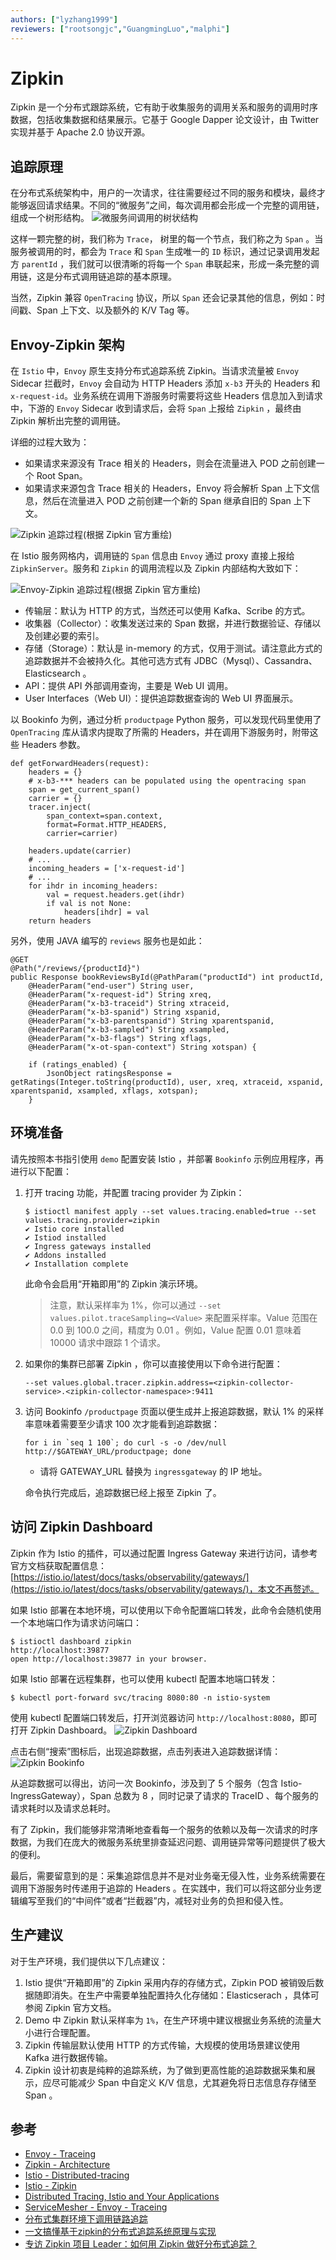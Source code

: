 ```yaml
---
authors: ["lyzhang1999"]
reviewers: ["rootsongjc","GuangmingLuo","malphi"]
---
```


# Zipkin
Zipkin 是一个分布式跟踪系统，它有助于收集服务的调用关系和服务的调用时序数据，包括收集数据和结果展示。它基于 Google Dapper 论文设计，由 Twitter 实现并基于 Apache 2.0 协议开源。

## 追踪原理
在分布式系统架构中，用户的一次请求，往往需要经过不同的服务和模块，最终才能够返回请求结果。不同的“微服务”之间，每次调用都会形成一个完整的调用链，组成一个树形结构。
![微服务间调用的树状结构](../images/zipkin-user-invoke-link.png)

这样一颗完整的树，我们称为 `Trace`， 树里的每一个节点，我们称之为 `Span` 。当服务被调用的时，都会为 `Trace` 和 `Span` 生成唯一的 `ID` 标识，通过记录调用发起方 `parentId` ，我们就可以很清晰的将每一个 `Span` 串联起来，形成一条完整的调用链，这是分布式调用链追踪的基本原理。

当然，Zipkin 兼容 `OpenTracing` 协议，所以 `Span` 还会记录其他的信息，例如：时间戳、Span 上下文、以及额外的 K/V Tag 等。

## Envoy-Zipkin 架构
在 `Istio` 中，`Envoy` 原生支持分布式追踪系统 Zipkin。当请求流量被 `Envoy` Sidecar 拦截时，`Envoy` 会自动为 HTTP Headers 添加 `x-b3` 开头的 Headers 和 `x-request-id`。业务系统在调用下游服务时需要将这些 Headers 信息加入到请求中，下游的 `Envoy` Sidecar 收到请求后，会将 `Span` 上报给 `Zipkin` ，最终由 Zipkin 解析出完整的调用链。

详细的过程大致为：
* 如果请求来源没有 Trace 相关的 Headers，则会在流量进入 POD 之前创建一个 Root Span。
* 如果请求来源包含 Trace 相关的 Headers，Envoy 将会解析 Span 上下文信息，然后在流量进入 POD 之前创建一个新的 Span 继承自旧的 Span 上下文。

![Zipkin 追踪过程(根据 Zipkin 官方重绘)](../images/zipkin-principle.png)

在 Istio 服务网格内，调用链的 `Span` 信息由 `Envoy` 通过 proxy 直接上报给 `ZipkinServer`。服务和 `Zipkin` 的调用流程以及 Zipkin 内部结构大致如下：

![Envoy-Zipkin 追踪过程(根据 Zipkin 官方重绘)](../images/zipkin-architecture.png)

* 传输层：默认为 HTTP 的方式，当然还可以使用 Kafka、Scribe 的方式。
* 收集器（Collector）：收集发送过来的 Span 数据，并进行数据验证、存储以及创建必要的索引。
* 存储（Storage）：默认是 in-memory 的方式，仅用于测试。请注意此方式的追踪数据并不会被持久化。其他可选方式有 JDBC（Mysql）、Cassandra、Elasticsearch 。
* API：提供 API 外部调用查询，主要是 Web UI 调用。
* User Interfaces（Web UI）：提供追踪数据查询的 Web UI 界面展示。

以 Bookinfo 为例，通过分析 `productpage` Python 服务，可以发现代码里使用了 `OpenTracing` 库从请求内提取了所需的 Headers，并在调用下游服务时，附带这些 Headers 参数。
```
def getForwardHeaders(request):
    headers = {}
    # x-b3-*** headers can be populated using the opentracing span
    span = get_current_span()
    carrier = {}
    tracer.inject(
        span_context=span.context,
        format=Format.HTTP_HEADERS,
        carrier=carrier)

    headers.update(carrier)
    # ...
    incoming_headers = ['x-request-id']
    # ...
    for ihdr in incoming_headers:
        val = request.headers.get(ihdr)
        if val is not None:
            headers[ihdr] = val
    return headers
```

另外，使用 JAVA 编写的 `reviews` 服务也是如此：
```
@GET
@Path("/reviews/{productId}")
public Response bookReviewsById(@PathParam("productId") int productId,
    @HeaderParam("end-user") String user,
    @HeaderParam("x-request-id") String xreq,
    @HeaderParam("x-b3-traceid") String xtraceid,
    @HeaderParam("x-b3-spanid") String xspanid,
    @HeaderParam("x-b3-parentspanid") String xparentspanid,
    @HeaderParam("x-b3-sampled") String xsampled,
    @HeaderParam("x-b3-flags") String xflags,
    @HeaderParam("x-ot-span-context") String xotspan) {

    if (ratings_enabled) {
        JsonObject ratingsResponse = getRatings(Integer.toString(productId), user, xreq, xtraceid, xspanid, xparentspanid, xsampled, xflags, xotspan);
    }
```

## 环境准备
请先按照本书指引使用 `demo` 配置安装 Istio ，并部署 `Bookinfo` 示例应用程序，再进行以下配置：

1. 打开 tracing 功能，并配置 tracing provider 为 Zipkin：
    ```
    $ istioctl manifest apply --set values.tracing.enabled=true --set values.tracing.provider=zipkin
    ✔ Istio core installed
    ✔ Istiod installed
    ✔ Ingress gateways installed
    ✔ Addons installed
    ✔ Installation complete
    ```
    此命令会启用“开箱即用”的 Zipkin 演示环境。
    > 注意，默认采样率为 1%，你可以通过 `--set values.pilot.traceSampling=<Value>` 来配置采样率。Value 范围在 0.0 到 100.0 之间，精度为 0.01 。例如，Value 配置 0.01 意味着 10000 请求中跟踪 1 个请求。

2. 如果你的集群已部署 Zipkin ，你可以直接使用以下命令进行配置：
    ```
    --set values.global.tracer.zipkin.address=<zipkin-collector-service>.<zipkin-collector-namespace>:9411
    ```

3. 访问 Bookinfo `/productpage` 页面以便生成并上报追踪数据，默认 1% 的采样率意味着需要至少请求 100 次才能看到追踪数据：
    ```
    for i in `seq 1 100`; do curl -s -o /dev/null http://$GATEWAY_URL/productpage; done
    ```
    * 请将 GATEWAY_URL 替换为 `ingressgateway` 的 IP 地址。
    
    命令执行完成后，追踪数据已经上报至 Zipkin 了。


## 访问 Zipkin Dashboard
Zipkin 作为 Istio 的插件，可以通过配置 Ingress Gateway 来进行访问，请参考官方文档获取配置信息：[https://istio.io/latest/docs/tasks/observability/gateways/](https://istio.io/latest/docs/tasks/observability/gateways/)，本文不再赘述。

如果 Istio 部署在本地环境，可以使用以下命令配置端口转发，此命令会随机使用一个本地端口作为请求访问端口：
```
$ istioctl dashboard zipkin
http://localhost:39877
open http://localhost:39877 in your browser.
```

如果 Istio 部署在远程集群，也可以使用 kubectl 配置本地端口转发：
```
$ kubectl port-forward svc/tracing 8080:80 -n istio-system
```
使用 kubectl 配置端口转发后，打开浏览器访问 `http://localhost:8080`，即可打开 Zipkin Dashboard。
![Zipkin Dashboard](../images/zipkin-dashboard.png)

点击右侧“搜索”图标后，出现追踪数据，点击列表进入追踪数据详情：
![Zipkin Bookinfo](../images/zipkin-bookinfo.png)

从追踪数据可以得出，访问一次 Bookinfo，涉及到了 5 个服务（包含 Istio-IngressGateway），Span 总数为 8 ，同时记录了请求的 TraceID 、每个服务的请求耗时以及请求总耗时。

有了 Zipkin，我们能够非常清晰地查看每一个服务的依赖以及每一次请求的时序数据，为我们在庞大的微服务系统里排查延迟问题、调用链异常等问题提供了极大的便利。

最后，需要留意到的是：采集追踪信息并不是对业务毫无侵入性，业务系统需要在调用下游服务时传递用于追踪的 Headers 。在实践中，我们可以将这部分业务逻辑编写至我们的“中间件”或者“拦截器”内，减轻对业务的负担和侵入性。

## 生产建议
对于生产环境，我们提供以下几点建议：
1. Istio 提供“开箱即用”的 Zipkin 采用内存的存储方式，Zipkin POD 被销毁后数据随即消失。在生产中需要单独配置持久化存储如：Elasticserach ，具体可参阅 Zipkin 官方文档。
2. Demo 中 Zipkin 默认采样率为 `1%`，在生产环境中建议根据业务系统的流量大小进行合理配置。
3. Zipkin 传输层默认使用 HTTP 的方式传输，大规模的使用场景建议使用 Kafka 进行数据传输。
4. Zipkin 设计初衷是纯粹的追踪系统，为了做到更高性能的追踪数据采集和展示，应尽可能减少 Span 中自定义 K/V 信息，尤其避免将日志信息存存储至 Span 。


## 参考
* [Envoy - Traceing](https://www.servicemesher.com/envoy/intro/arch_overview/tracing.html)
* [Zipkin - Architecture](https://zipkin.io/pages/architecture.html)
* [Istio - Distributed-tracing](https://istio.io/latest/docs/tasks/observability/distributed-tracing/overview/)
* [Istio - Zipkin](https://istio.io/latest/docs/tasks/observability/distributed-tracing/zipkin/)
* [Distributed Tracing, Istio and Your Applications](https://thenewstack.io/distributed-tracing-Istio-and-your-applications/)
* [ServiceMesher - Envoy - Traceing](https://www.servicemesher.com/envoy/intro/arch_overview/tracing.html)
* [分布式集群环境下调用链路追踪](https://www.ibm.com/developerworks/cn/web/wa-distributed-systems-request-tracing/index.html)
* [一文搞懂基于zipkin的分布式追踪系统原理与实现](https://juejin.im/post/5c3d4df0f265da61307517ad)
* [专访 Zipkin 项目 Leader：如何用 Zipkin 做好分布式追踪？](https://www.infoq.cn/article/9cboE5lVeQeOuB_dwyRg)